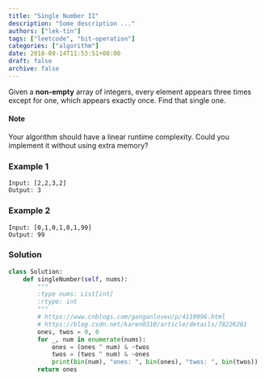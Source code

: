 ```yaml
---
title: "Single Number II"
description: "Some description ..."
authors: ["lek-tin"]
tags: ["leetcode", "bit-operation"]
categories: ["algorithm"]
date: 2018-09-14T11:53:51+08:00
draft: false
archive: false
---
```

Given a **non-empty** array of integers, every element appears three times except for one, which appears exactly once. Find that single one.

#### Note

Your algorithm should have a linear runtime complexity. Could you implement it without using extra memory?

### Example 1
```
Input: [2,2,3,2]
Output: 3
```
### Example 2
```
Input: [0,1,0,1,0,1,99]
Output: 99
```
### Solution
```python
class Solution:
    def singleNumber(self, nums):
        """
        :type nums: List[int]
        :rtype: int
        """
        # https://www.cnblogs.com/ganganloveu/p/4110996.html
        # https://blog.csdn.net/karen0310/article/details/78226261
        ones, twos = 0, 0
        for _, num in enumerate(nums):  
            ones = (ones ^ num) & ~twos  
            twos = (twos ^ num) & ~ones
            print(bin(num), "ones: ", bin(ones), "twos: ", bin(twos))
        return ones
```